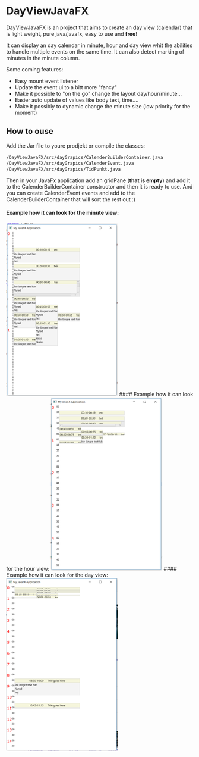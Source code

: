 # DayViewJavaFX
DayViewJavaFX is an project that aims to create an day view (calendar) that is light weight, pure java/javafx, easy to use and **free**!



It can display an day calendar in minute, hour and day view whit the abilities to handle multiple events on the same time. It can also detect marking of minutes in the minute column. 

Some coming features:
* Easy mount event listener
* Update the event ui to a bitt more "fancy"
* Make it possible to "on the go" change the layout day/hour/minute...
* Easier auto update of values like body text, time....
* Make it possibly to dynamic change the minute size (low priority for the moment) 


## How to ouse
Add the Jar file to youre prodjekt or compile the classes:
```
/DayViewJavaFX/src/dayGrapics/CalenderBuilderContainer.java
/DayViewJavaFX/src/dayGrapics/CalenderEvent.java
/DayViewJavaFX/src/dayGrapics/TidPunkt.java
```

Then in your JavaFx application add an gridPane (**that is empty**) and add it to the CalenderBuilderContainer constructor and then it is ready to use. And you can create CalenderEvent events and add to the CalenderBuilderContainer that will sort the rest out :)

#### Example how it can look for the minute view:
<img src="https://github.com/flaime/DayViewJavaFX/blob/master/readmeFiles/dayView.PNG" width="300">
#### Example how it can look for the hour view:
<img src="https://github.com/flaime/DayViewJavaFX/blob/master/readmeFiles/dayView%20timmar.PNG" width="300">
#### Example how it can look for the day view:
<img src="https://github.com/flaime/DayViewJavaFX/blob/master/readmeFiles/dayView%20day.PNG" width="300">
